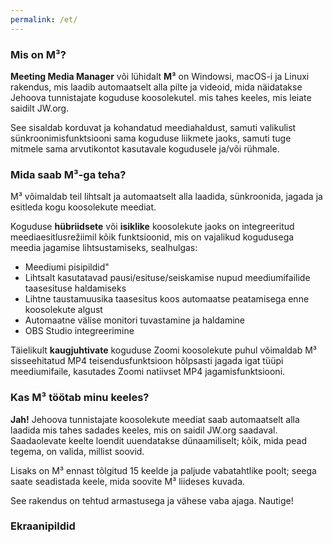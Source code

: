```yaml
---
permalink: /et/
---
```


### Mis on M³?

**Meeting Media Manager** või lühidalt **M³** on Windowsi, macOS-i ja Linuxi rakendus, mis laadib automaatselt alla pilte ja videoid, mida näidatakse Jehoova tunnistajate koguduse koosolekutel. mis tahes keeles, mis leiate saidilt JW.org.
  
See sisaldab korduvat ja kohandatud meediahaldust, samuti valikulist sünkroonimisfunktsiooni sama koguduse liikmete jaoks, samuti tuge mitmele sama arvutikontot kasutavale kogudusele ja/või rühmale.

### Mida saab M³-ga teha?

M³ võimaldab teil lihtsalt ja automaatselt alla laadida, sünkroonida, jagada ja esitleda kogu koosolekute meediat.
  
Koguduse **hübriidsete** või **isiklike** koosolekute jaoks on integreeritud meediaesitlusrežiimil kõik funktsioonid, mis on vajalikud kogudusega meedia jagamise lihtsustamiseks, sealhulgas:

- Meediumi pisipildid"
- Lihtsalt kasutatavad pausi/esituse/seiskamise nupud meediumifailide taasesituse haldamiseks
- Lihtne taustamuusika taasesitus koos automaatse peatamisega enne koosolekute algust
- Automaatne välise monitori tuvastamine ja haldamine
- OBS Studio integreerimine

Täielikult **kaugjuhtivate** koguduse Zoomi koosolekute puhul võimaldab M³ sisseehitatud MP4 teisendusfunktsioon hõlpsasti jagada igat tüüpi meediumifaile, kasutades Zoomi natiivset MP4 jagamisfunktsiooni.

### Kas M³ töötab minu keeles?

**Jah!** Jehoova tunnistajate koosolekute meediat saab automaatselt alla laadida mis tahes sadades keeles, mis on saidil JW.org saadaval. Saadaolevate keelte loendit uuendatakse dünaamiliselt; kõik, mida pead tegema, on valida, millist soovid.

Lisaks on M³ ennast tõlgitud 15 keelde ja paljude vabatahtlike poolt; seega saate seadistada keele, mida soovite M³ liideses kuvada.

See rakendus on tehtud armastusega ja vähese vaba ajaga. Nautige!

### Ekraanipildid
